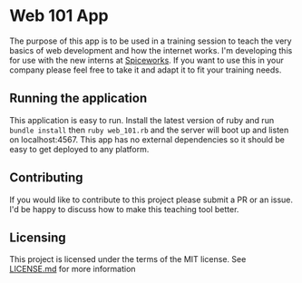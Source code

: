 # Web 101 App

The purpose of this app is to be used in a training session to teach the very basics
of web development and how the internet works.
I'm developing this for use with the new interns at [Spiceworks](https://www.spiceworks.com).
If you want to use this in your company please feel free to take it and adapt it
to fit your training needs.

## Running the application

This application is easy to run. Install the latest version of ruby and run `bundle install` then `ruby web_101.rb`
and the server will boot up and listen on localhost:4567.
This app has no external dependencies so it should be easy to get deployed to any
platform.

## Contributing

If you would like to contribute to this project please submit a PR or an issue.
I'd be happy to discuss how to make this teaching tool better.

## Licensing

This project is licensed under the terms of the MIT license.
See [LICENSE.md](/LICENSE.md) for more information
